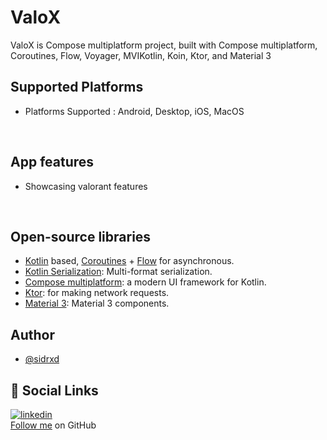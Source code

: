 # ValoX
ValoX is Compose multiplatform project, built with Compose multiplatform, Coroutines, Flow, Voyager, MVIKotlin, Koin, Ktor, and Material 3

## Supported Platforms
- Platforms Supported : Android, Desktop, iOS, MacOS

<br>

## App features
- Showcasing valorant features 

<br>

## Open-source libraries
- [Kotlin](https://kotlinlang.org/) based, [Coroutines](https://github.com/Kotlin/kotlinx.coroutines) + [Flow](https://kotlin.github.io/kotlinx.coroutines/kotlinx-coroutines-core/kotlinx.coroutines.flow/) for asynchronous.
- [Kotlin Serialization](https://github.com/Kotlin/kotlinx.serialization): Multi-format serialization.
- [Compose multiplatform](https://github.com/JetBrains/compose-multiplatform): a modern UI framework for Kotlin.
- [Ktor](https://github.com/ktorio/ktor): for making network requests.
- [Material 3](https://m3.material.io/components): Material 3 components.

## Author

- [@sidrxd](https://www.github.com/sidrxd)

## 🔗 Social Links
[![linkedin](https://img.shields.io/badge/linkedin-0A66C2?style=for-the-badge&logo=linkedin&logoColor=white)](https://in.linkedin.com/in/siddharth-shakya) <br>
[Follow me](https://github.com/sidrxd) on GitHub
